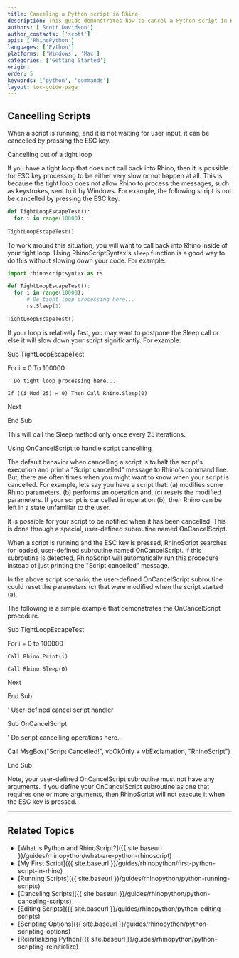 ```yaml
---
title: Canceling a Python script in Rhino
description: This guide demonstrates how to cancel a Python script in Rhino.
authors: ['Scott Davidson']
author_contacts: ['scott']
apis: ['RhinoPython']
languages: ['Python']
platforms: ['Windows', 'Mac']
categories: ['Getting Started']
origin:
order: 5
keywords: ['python', 'commands']
layout: toc-guide-page
---
```


<!-- TODO: This page is nto right yet.  The Sleep function does not seem to help.  I need to check with soemone ont he Rhinocommon calls -->

## Cancelling Scripts

When a script is running, and it is not waiting for user input, it can be cancelled by pressing the ESC key.

Cancelling out of a tight loop

If you have a tight loop that does not call back into Rhino, then it is possible for ESC key processing to be either very slow or not happen at all. This is because the tight loop does not allow Rhino to process the messages, such as keystrokes, sent to it by Windows. For example, the following script is not be cancelled by pressing the ESC key.

```python
def TightLoopEscapeTest():
  for i in range(10000):
  
TightLoopEscapeTest()
```
To work around this situation, you will want to call back into Rhino inside of your tight loop. Using RhinoScriptSyntax's `sleep` function is a good way to do this without slowing down your code. For example:

```python
import rhinoscriptsyntax as rs

def TightLoopEscapeTest():
  for i in range(10000):
      # Do tight loop processing here...
      rs.Sleep(1)

TightLoopEscapeTest()
```

If your loop is relatively fast, you may want to postpone the Sleep call or else it will slow down your script significantly. For example: 

Sub TightLoopEscapeTest

  For i = 0 To 100000

    ' Do tight loop processing here...

    If ((i Mod 25) = 0) Then Call Rhino.Sleep(0)

  Next

End Sub

This will call the Sleep method only once every 25 iterations.

Using OnCancelScript to handle script cancelling

The default behavior when cancelling a script is to halt the script's execution and print a "Script cancelled" message to Rhino's command line. But, there are often times when you might want to know when your script is cancelled. For example, lets say you have a script that: (a) modifies some Rhino parameters, (b) performs an operation and, (c) resets the modified parameters. If your script is cancelled in operation (b), then Rhino can be left in a state unfamiliar to the user.

It is possible for your script to be notified when it has been cancelled. This is done through a special, user-defined subroutine named OnCancelScript. 

When a script is running and the ESC key is pressed, RhinoScript searches for loaded, user-defined subroutine named OnCancelScript. If this subroutine is detected, RhinoScript will automatically run this procedure instead of just printing the "Script cancelled" message. 

In the above script scenario, the user-defined OnCancelScript subroutine could reset the parameters (c) that were modified when the script started (a).

The following is a simple example that demonstrates the OnCancelScript procedure.

Sub TightLoopEscapeTest

  For i = 0 to 100000

    Call Rhino.Print(i)

    Call Rhino.Sleep(0)

  Next

End Sub

' User-defined cancel script handler

Sub OnCancelScript

  ' Do script cancelling operations here...

  Call MsgBox("Script Cancelled!", vbOkOnly + vbExclamation, "RhinoScript")

End Sub

Note, your user-defined OnCancelScript subroutine must not have any arguments. If you define your OnCancelScript subroutine as one that requires one or more arguments, then RhinoScript will not execute it when the ESC key is pressed.


---

## Related Topics

- [What is Python and RhinoScript?]({{ site.baseurl }}/guides/rhinopython/what-are-python-rhinoscript)
- [My First Script]({{ site.baseurl }}/guides/rhinopython/first-python-script-in-rhino)
- [Running Scripts]({{ site.baseurl }}/guides/rhinopython/python-running-scripts)
- [Canceling Scripts]({{ site.baseurl }}/guides/rhinopython/python-canceling-scripts)
- [Editing Scripts]({{ site.baseurl }}/guides/rhinopython/python-editing-scripts)
- [Scripting Options]({{ site.baseurl }}/guides/rhinopython/python-scripting-options)
- [Reinitializing Python]({{ site.baseurl }}/guides/rhinopython/python-scripting-reinitialize)
